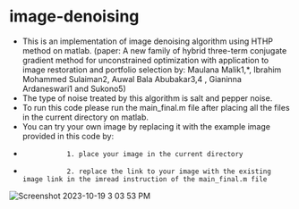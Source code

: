 # image-denoising
- This is an implementation of image denoising algorithm using HTHP method on matlab. (paper: A new family of hybrid three-term conjugate gradient method for
unconstrained optimization with application to image restoration and portfolio selection by: 
Maulana Malik1,*, Ibrahim Mohammed Sulaiman2, Auwal Bala Abubakar3,4 , Gianinna Ardaneswari1 and Sukono5) 
- The type of noise treated by this algorithm is salt and pepper noise. 
- To run this code please run the main_final.m file after placing all the files in the current directory on matlab. 
- You can try your own image by replacing it with the example image provided in this code by:
-                1. place your image in the current directory
-                2. replace the link to your image with the existing image link in the imread instruction of the main_final.m file 
![Screenshot 2023-10-19 3 03 53 PM](https://github.com/emadyagh/image-denoising/assets/96292384/8dceb306-05cb-4bce-bb08-34e6fc588afb)
